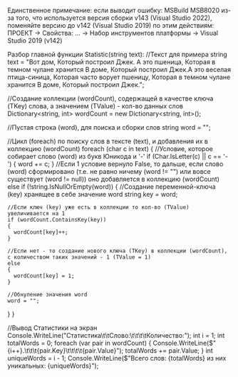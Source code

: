 Единственное примечание: если выводит ошибку: MSBuild MSB8020 из-за того, что используется версия сборки v143 (Visual Studio 2022), поменяйте версию до v142 (Visual Studio 2019) по этим действиям: ПРОЕКТ -> Свойства: ... -> Набор инструментов платформы -> Visual Studio 2019 (v142)

Разбор главной функции Statistic(string text):
//Текст для примера 
string text = "Вот дом, Который построил Джек. А это пшеница, Которая в темном чулане хранится В доме, Который построил Джек.А это веселая птица-синица, Которая часто ворует пшеницу, Которая в темном чулане хранится В доме, Который построил Джек.";

//Создание коллекции (wordCount), содержащей в качестве ключа (TKey) слова, а значением (TValue) - кол-во данных слов
Dictionary<string, int> wordCount = new Dictionary<string, int>();

//Пустая строка (word), для поиска и сборки слов
string word = "";

//Цикл (foreach) по поиску слов в тексте (text), и добавления их в коллекцию (wordCount)
foreach (char c in text)
{
  //Условие, которое собирает слово (word) из букв Юникода и '-'
  if (Char.IsLetter(c) || c == '-')
  {
    word += c;
  }
  //Если 1 условие вернуло False, то дальше, если слово (word) сформировано (т.е. не равно ничему (word != "") или вовсе существует (word != null)) оно добавляется в коллекцию (wordCount)
  else if (!string.IsNullOrEmpty(word))
  {
    //Создание переменной-ключа (key) хранящее в себе значение word
    string key = word;

    //Если ключ (key) уже есть в коллекции то кол-во (TValue) увеличивается на 1 
    if (wordCount.ContainsKey(key))
    {
      wordCount[key]++;
    }

    //Если нет - то создание нового ключа (TKey) в коллекции (wordCount), с количеством таких значений - 1 (TValue = 1)
    else
    {
      wordCount[key] = 1;
    }

    //Обнуление значения word
    word = "";
  }
}

//Вывод Статистики на экран
Console.WriteLine("Статистика\t\tСлово:\t\t\t\tКоличество:");
int i = 1;
int totalWords = 0;
foreach (var pair in wordCount)
{
  Console.WriteLine($"{i++}.\t\t\t{pair.Key}\t\t\t\t{pair.Value}");
  totalWords += pair.Value;
}
int uniqueWords = i - 1;
Console.WriteLine($"Всего слов: {totalWords} из них уникальных: {uniqueWords}");
